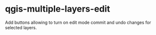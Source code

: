 # qgis-multiple-layers-edit
Add buttons allowing to turn on edit mode commit and undo changes for selected layers. 

